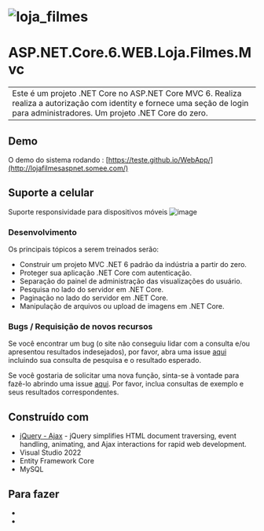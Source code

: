 # ![loja_filmes](https://github.com/suarezrafael/ASP.NET.Core.6.WEB.Loja.Filmes.Mvc/assets/29218714/05a7e663-736b-485c-9afb-b91f84466a48)

# ASP.NET.Core.6.WEB.Loja.Filmes.Mvc
<table>
<tr>
<td>
Este é um projeto .NET Core no ASP.NET Core MVC 6.
Realiza realiza a autorização com identity e fornece uma seção de login para administradores. 
Um projeto .NET Core do zero.
</td>
</tr>
</table>

## Demo
O demo do sistema rodando :  [https://teste.github.io/WebApp/](http://lojafilmesaspnet.somee.com/)

## Suporte a celular
Suporte responsividade para dispositivos móveis
![image](https://github.com/suarezrafael/ASP.NET.Core.6.WEB.Loja.Filmes.Mvc/assets/29218714/5672cd5e-c0c8-404b-94ae-aef81b105ee1)


### Desenvolvimento
Os principais tópicos a serem treinados serão:

- Construir um projeto MVC .NET 6 padrão da indústria a partir do zero.
- Proteger sua aplicação .NET Core com autenticação.
- Separação do painel de administração das visualizações do usuário.
- Pesquisa no lado do servidor em .NET Core.
- Paginação no lado do servidor em .NET Core.
- Manipulação de arquivos ou upload de imagens em .NET Core.

### Bugs / Requisição de novos recursos

Se você encontrar um bug (o site não conseguiu lidar com a consulta e/ou apresentou resultados indesejados), por favor, abra uma issue [aqui](https://github.com/iharsh234/WebApp/issues/new) incluindo sua consulta de pesquisa e o resultado esperado.

Se você gostaria de solicitar uma nova função, sinta-se à vontade para fazê-lo abrindo uma issue [aqui](https://github.com/iharsh234/WebApp/issues/new). Por favor, inclua consultas de exemplo e seus resultados correspondentes.

## Construído com  

- [jQuery - Ajax](http://www.w3schools.com/jquery/jquery_ref_ajax.asp) - jQuery simplifies HTML document traversing, event handling, animating, and Ajax interactions for rapid web development.
- Visual Studio 2022
- Entity Framework Core
- MySQL
 

## Para fazer
- 
- 
